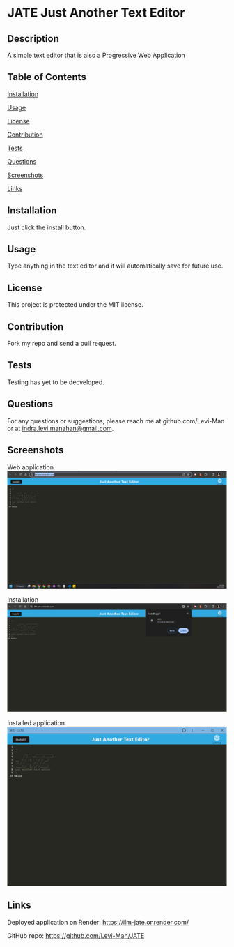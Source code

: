
# JATE Just Another Text Editor

## Description
A simple text editor that is also a Progressive Web Application

## Table of Contents

[Installation](#installation)

[Usage](#usage)

[License](#license)

[Contribution](#contribution)

[Tests](#tests)

[Questions](#questions)

[Screenshots](#screenshots)

[Links](#links)

## Installation
Just click the install button.

## Usage
Type anything in the text editor and it will automatically save for future use. 

## License
This project is protected under the MIT license.

## Contribution
Fork my repo and send a pull request.

## Tests
Testing has yet to be decveloped.

## Questions
For any questions or suggestions, please reach me at github.com/Levi-Man or at indra.levi.manahan@gmail.com.

## Screenshots

Web application
<img src="./assets/Screenshot 2024-01-29 160323.png" alt="screenshot off JATE">

Installation
<img src="./assets/Screenshot 2024-01-29 160421.png" alt="screenshot off JATE">

Installed application
<img src="./assets/Screenshot 2024-01-29 160358.png" alt="screenshot off JATE">


## Links
Deployed application on Render: https://ilm-jate.onrender.com/

GitHub repo: https://github.com/Levi-Man/JATE 

